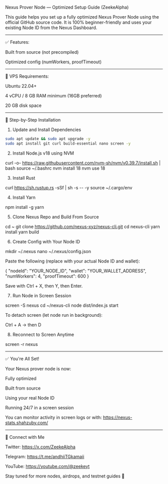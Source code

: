 Nexus Prover Node — Optimized Setup Guide (ZeekeAlpha)

This guide helps you set up a fully optimized Nexus Prover Node using the official GitHub source code. It is 100% beginner-friendly and uses your existing Node ID from the Nexus Dashboard.


---

✅ Features:

Built from source (not precompiled)

Optimized config (numWorkers, proofTimeout)


---

🧰 VPS Requirements:

Ubuntu 22.04+

4 vCPU / 8 GB RAM minimum (16GB preferred)

20 GB disk space


---

🔧 Step-by-Step Installation

1. Update and Install Dependencies

```bash
sudo apt update && sudo apt upgrade -y
sudo apt install git curl build-essential nano screen -y
```

2. Install Node.js v18 using NVM

curl -o- https://raw.githubusercontent.com/nvm-sh/nvm/v0.39.7/install.sh | bash
source ~/.bashrc
nvm install 18
nvm use 18

3. Install Rust

curl https://sh.rustup.rs -sSf | sh -s -- -y
source ~/.cargo/env

4. Install Yarn

npm install -g yarn

5. Clone Nexus Repo and Build From Source

cd ~
git clone https://github.com/nexus-xyz/nexus-cli.git
cd nexus-cli
yarn install
yarn build

6. Create Config with Your Node ID

mkdir ~/.nexus
nano ~/.nexus/config.json

Paste the following (replace with your actual Node ID and wallet):

{
  "nodeId": "YOUR_NODE_ID",
  "wallet": "YOUR_WALLET_ADDRESS",
  "numWorkers": 4,
  "proofTimeout": 600
}

Save with Ctrl + X, then Y, then Enter.

7. Run Node in Screen Session

screen -S nexus
cd ~/nexus-cli
node dist/index.js start

To detach screen (let node run in background):

Ctrl + A → then D

8. Reconnect to Screen Anytime

screen -r nexus

---

✅ You're All Set!

Your Nexus prover node is now:

Fully optimized

Built from source

Using your real Node ID

Running 24/7 in a screen session


You can monitor activity in screen logs or with: https://nexus-stats.shahzuby.com/


---

🔗 Connect with Me

Twitter: https://x.com/ZeekeAlpha

Telegram: https://t.me/andhiiTGkamaii

YouTube: https://youtube.com/@zeekeyt


Stay tuned for more nodes, airdrops, and testnet guides 🚀

